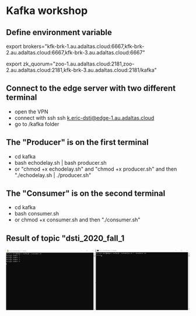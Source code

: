 
# Kafka workshop

## Define environment variable

export brokers="kfk-brk-1.au.adaltas.cloud:6667,kfk-brk-2.au.adaltas.cloud:6667,kfk-brk-3.au.adaltas.cloud:6667"

export zk_quorum="zoo-1.au.adaltas.cloud:2181,zoo-2.au.adaltas.cloud:2181,kfk-brk-3.au.adaltas.cloud:2181/kafka"

## Connect to the edge server with two different terminal

* open the VPN
* connect with ssh
ssh k.eric-dsti@edge-1.au.adaltas.cloud
* go to /kafka folder

## The "Producer" is on the first terminal

* cd kafka
* bash echodelay.sh | bash producer.sh
* or "chmod +x echodelay.sh" and "chmod +x producer.sh" and then "./echodelay.sh | ./producer.sh"

## The "Consumer" is on the second terminal

* cd kafka
* bash consumer.sh
* or  chmod +x consumer.sh and then "./consumer.sh"

## Result of topic "dsti_2020_fall_1

![](.//images/Kafka.jpg)
